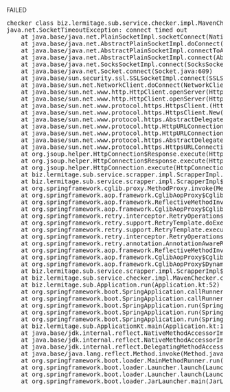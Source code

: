 FAILED

<pre>checker class biz.lermitage.sub.service.checker.impl.MavenChecker failed, ignoring
java.net.SocketTimeoutException: connect timed out
	at java.base/java.net.PlainSocketImpl.socketConnect(Native Method)
	at java.base/java.net.AbstractPlainSocketImpl.doConnect(AbstractPlainSocketImpl.java:399)
	at java.base/java.net.AbstractPlainSocketImpl.connectToAddress(AbstractPlainSocketImpl.java:242)
	at java.base/java.net.AbstractPlainSocketImpl.connect(AbstractPlainSocketImpl.java:224)
	at java.base/java.net.SocksSocketImpl.connect(SocksSocketImpl.java:403)
	at java.base/java.net.Socket.connect(Socket.java:609)
	at java.base/sun.security.ssl.SSLSocketImpl.connect(SSLSocketImpl.java:289)
	at java.base/sun.net.NetworkClient.doConnect(NetworkClient.java:177)
	at java.base/sun.net.www.http.HttpClient.openServer(HttpClient.java:474)
	at java.base/sun.net.www.http.HttpClient.openServer(HttpClient.java:569)
	at java.base/sun.net.www.protocol.https.HttpsClient.<init>(HttpsClient.java:265)
	at java.base/sun.net.www.protocol.https.HttpsClient.New(HttpsClient.java:372)
	at java.base/sun.net.www.protocol.https.AbstractDelegateHttpsURLConnection.getNewHttpClient(AbstractDelegateHttpsURLConnection.java:191)
	at java.base/sun.net.www.protocol.http.HttpURLConnection.plainConnect0(HttpURLConnection.java:1187)
	at java.base/sun.net.www.protocol.http.HttpURLConnection.plainConnect(HttpURLConnection.java:1081)
	at java.base/sun.net.www.protocol.https.AbstractDelegateHttpsURLConnection.connect(AbstractDelegateHttpsURLConnection.java:177)
	at java.base/sun.net.www.protocol.https.HttpsURLConnectionImpl.connect(HttpsURLConnectionImpl.java:168)
	at org.jsoup.helper.HttpConnection$Response.execute(HttpConnection.java:732)
	at org.jsoup.helper.HttpConnection$Response.execute(HttpConnection.java:707)
	at org.jsoup.helper.HttpConnection.execute(HttpConnection.java:297)
	at biz.lermitage.sub.service.scrapper.impl.ScrapperImpl.fetchHtml(ScrapperImpl.kt:35)
	at biz.lermitage.sub.service.scrapper.impl.ScrapperImpl$$FastClassBySpringCGLIB$$afe6cac8.invoke(<generated>)
	at org.springframework.cglib.proxy.MethodProxy.invoke(MethodProxy.java:218)
	at org.springframework.aop.framework.CglibAopProxy$CglibMethodInvocation.invokeJoinpoint(CglibAopProxy.java:779)
	at org.springframework.aop.framework.ReflectiveMethodInvocation.proceed(ReflectiveMethodInvocation.java:163)
	at org.springframework.aop.framework.CglibAopProxy$CglibMethodInvocation.proceed(CglibAopProxy.java:750)
	at org.springframework.retry.interceptor.RetryOperationsInterceptor$1.doWithRetry(RetryOperationsInterceptor.java:93)
	at org.springframework.retry.support.RetryTemplate.doExecute(RetryTemplate.java:329)
	at org.springframework.retry.support.RetryTemplate.execute(RetryTemplate.java:209)
	at org.springframework.retry.interceptor.RetryOperationsInterceptor.invoke(RetryOperationsInterceptor.java:119)
	at org.springframework.retry.annotation.AnnotationAwareRetryOperationsInterceptor.invoke(AnnotationAwareRetryOperationsInterceptor.java:163)
	at org.springframework.aop.framework.ReflectiveMethodInvocation.proceed(ReflectiveMethodInvocation.java:186)
	at org.springframework.aop.framework.CglibAopProxy$CglibMethodInvocation.proceed(CglibAopProxy.java:750)
	at org.springframework.aop.framework.CglibAopProxy$DynamicAdvisedInterceptor.intercept(CglibAopProxy.java:692)
	at biz.lermitage.sub.service.scrapper.impl.ScrapperImpl$$EnhancerBySpringCGLIB$$b164c744.fetchHtml(<generated>)
	at biz.lermitage.sub.service.checker.impl.MavenChecker.check(MavenChecker.kt:20)
	at biz.lermitage.sub.Application.run(Application.kt:52)
	at org.springframework.boot.SpringApplication.callRunner(SpringApplication.java:804)
	at org.springframework.boot.SpringApplication.callRunners(SpringApplication.java:788)
	at org.springframework.boot.SpringApplication.run(SpringApplication.java:333)
	at org.springframework.boot.SpringApplication.run(SpringApplication.java:1311)
	at org.springframework.boot.SpringApplication.run(SpringApplication.java:1300)
	at biz.lermitage.sub.ApplicationKt.main(Application.kt:115)
	at java.base/jdk.internal.reflect.NativeMethodAccessorImpl.invoke0(Native Method)
	at java.base/jdk.internal.reflect.NativeMethodAccessorImpl.invoke(NativeMethodAccessorImpl.java:62)
	at java.base/jdk.internal.reflect.DelegatingMethodAccessorImpl.invoke(DelegatingMethodAccessorImpl.java:43)
	at java.base/java.lang.reflect.Method.invoke(Method.java:566)
	at org.springframework.boot.loader.MainMethodRunner.run(MainMethodRunner.java:49)
	at org.springframework.boot.loader.Launcher.launch(Launcher.java:107)
	at org.springframework.boot.loader.Launcher.launch(Launcher.java:58)
	at org.springframework.boot.loader.JarLauncher.main(JarLauncher.java:88)

</pre>